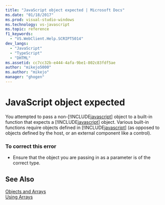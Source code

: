 ```yaml
---
title: "JavaScript object expected | Microsoft Docs"
ms.date: "01/18/2017"
ms.prod: visual-studio-windows
ms.technology: vs-javascript
ms.topic: reference
f1_keywords: 
  - "VS.WebClient.Help.SCRIPT5014"
dev_langs: 
  - "JavaScript"
  - "TypeScript"
  - "DHTML"
ms.assetid: cc7cc32b-e444-4afa-9be1-802c83fdf5ae
author: "mikejo5000"
ms.author: "mikejo"
manager: "ghogen"
---
```

# JavaScript object expected
You attempted to pass a non-[!INCLUDE[javascript](../../javascript/includes/javascript-md.md)] object to a built-in function that expects a [!INCLUDE[javascript](../../javascript/includes/javascript-md.md)] object. Various built-in functions require objects defined in [!INCLUDE[javascript](../../javascript/includes/javascript-md.md)] (as opposed to objects defined by the host, or an external component like a control).  
  
### To correct this error  
  
- Ensure that the object you are passing in as a parameter is of the correct type.  
  
## See Also  
 [Objects and Arrays](../../javascript/objects-and-arrays-javascript.md)   
 [Using Arrays](../../javascript/advanced/using-arrays-javascript.md)